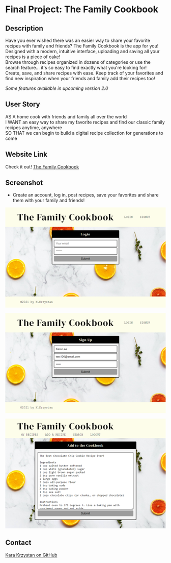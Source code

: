 # Final Project: The Family Cookbook

## Description

Have you ever wished there was an easier way to share your favorite recipes with family and friends? The Family Cookbook is the app for you!  
Designed with a modern, intuitive interface, uploading and saving all your recipes is a piece of cake!  
Browse through recipes organized in dozens of categories or use the search feature... it's so easy to find exactly what you're looking for!  
Create, save, and share recipes with ease. Keep track of your favorites and find new inspiration when your friends and family add their recipes too!

*Some features available in upcoming version 2.0*

## User Story

AS A home cook with friends and family all over the world   
I WANT an easy way to share my favorite recipes and find our classic family recipes anytime, anywhere  
SO THAT we can begin to build a digital recipe collection for generations to come  

## Website Link

Check it out!
[The Family Cookbook](https://radiant-scrubland-03545.herokuapp.com/)

## Screenshot
* Create an account, log in, post recipes, save your favorites and share them with your family and friends!  

![screenshot](https://github.com/kara-krzystan/final-final-v3/blob/main/client/public/Screenshot_1.png)  

![screenshot](https://github.com/kara-krzystan/final-final-v3/blob/main/client/public/Screenshot_2.png)  

![screenshot](https://github.com/kara-krzystan/final-final-v3/blob/main/client/public/Screenshot_3.png)


## Contact
[Kara Krzystan on GitHub](http://github.com/kara-krzystan)
